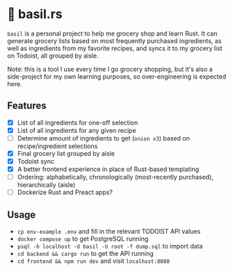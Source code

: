 # 🌿 basil.rs

`basil` is a personal project to help me grocery shop and learn Rust. It can generate grocery lists based on most frequently purchased ingredients, as well as ingredients from my favorite recipes, and syncs it to my grocery list on Todoist, all grouped by aisle.

Note: this is a tool I use every time I go grocery shopping, but it's also a side-project for my own learning purposes, so over-engineering is expected here.

## Features
- [x] List of all ingredients for one-off selection
- [x] List of all ingredients for any given recipe
- [ ] Determine amount of ingredients to get (`onion x3`) based on recipe/ingredient selections
- [x] Final grocery list grouped by aisle
- [x] Todoist sync
- [x] A better frontend experience in place of Rust-based templating
- [ ] Ordering: alphabetically, chronologically (most-recently purchased), hierarchically (aisle)
- [ ] Dockerize Rust and Preact apps?

## Usage
- `cp env-example .env` and fill in the relevant TODOIST API values
- `docker compose up` to get PostgreSQL running
- `psql -h localhost -d basil -U root -f dump.sql` to import data
- `cd backend && cargo run` to get the API running
- `cd frontend && npm run dev` and visit `localhost:8080`
